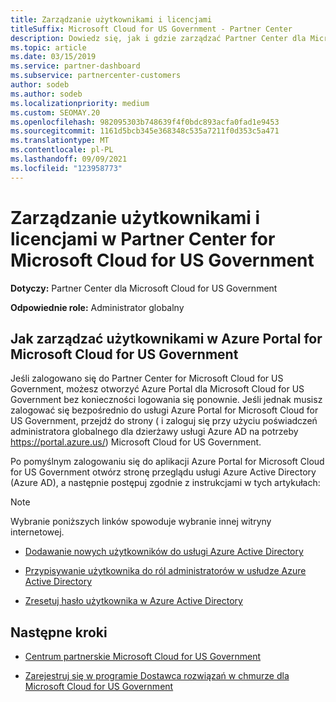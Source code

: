 ```yaml
---
title: Zarządzanie użytkownikami i licencjami
titleSuffix: Microsoft Cloud for US Government - Partner Center
description: Dowiedz się, jak i gdzie zarządzać Partner Center dla Microsoft Cloud for US Government partnerów, klientów i licencji, a także resetowania haseł.
ms.topic: article
ms.date: 03/15/2019
ms.service: partner-dashboard
ms.subservice: partnercenter-customers
author: sodeb
ms.author: sodeb
ms.localizationpriority: medium
ms.custom: SEOMAY.20
ms.openlocfilehash: 982095303b748639f4f0bdc893acfa0fad1e9453
ms.sourcegitcommit: 1161d5bcb345e368348c535a7211f0d353c5a471
ms.translationtype: MT
ms.contentlocale: pl-PL
ms.lasthandoff: 09/09/2021
ms.locfileid: "123958773"
---
```

# <a name="user-and-license-management-in-partner-center-for-microsoft-cloud-for-us-government"></a>Zarządzanie użytkownikami i licencjami w Partner Center for Microsoft Cloud for US Government

**Dotyczy:** Partner Center dla Microsoft Cloud for US Government

**Odpowiednie role:** Administrator globalny

## <a name="how-to-manage-users-in-the-azure-portal-for-microsoft-cloud-for-us-government"></a>Jak zarządzać użytkownikami w Azure Portal for Microsoft Cloud for US Government

Jeśli zalogowano się do Partner Center for Microsoft Cloud for US Government, możesz otworzyć Azure Portal dla Microsoft Cloud for US Government bez konieczności logowania się ponownie. Jeśli jednak musisz zalogować się bezpośrednio do usługi Azure Portal for Microsoft Cloud for US Government, przejdź do strony ( i zaloguj się przy użyciu poświadczeń administratora globalnego dla dzierżawy usługi Azure AD na potrzeby https://portal.azure.us/) Microsoft Cloud for US Government.

Po pomyślnym zalogowaniu się do aplikacji Azure Portal for Microsoft Cloud for US Government otwórz stronę przeglądu usługi Azure Active Directory (Azure AD), a następnie postępuj zgodnie z instrukcjami w tych artykułach:

> [!NOTE]  
> Wybranie poniższych linków spowoduje wybranie innej witryny internetowej. 

- [Dodawanie nowych użytkowników do usługi Azure Active Directory](/azure/active-directory/active-directory-users-create-azure-portal)

- [Przypisywanie użytkownika do ról administratorów w usłudze Azure Active Directory](/azure/active-directory/active-directory-users-assign-role-azure-portal)

- [Zresetuj hasło użytkownika w Azure Active Directory](/azure/active-directory/active-directory-users-reset-password-azure-portal)

## <a name="next-steps"></a>Następne kroki

- [Centrum partnerskie Microsoft Cloud for US Government](partner-center-for-microsoft-us-govt-cloud.md)

- [Zarejestruj się w programie Dostawca rozwiązań w chmurze dla Microsoft Cloud for US Government](enroll-in-csp-for-microsoft-us-govt-cloud.md)